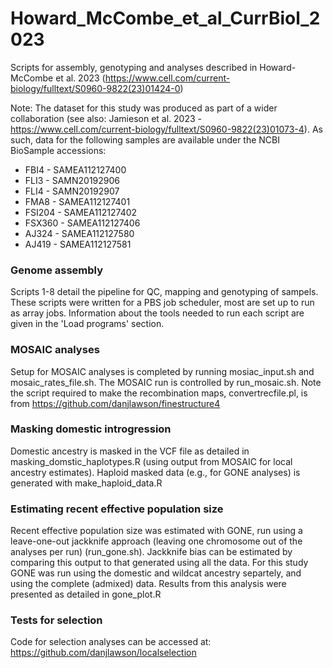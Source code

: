 # Howard_McCombe_et_al_CurrBiol_2023

Scripts for assembly, genotyping and analyses described in Howard-McCombe et al. 2023 (https://www.cell.com/current-biology/fulltext/S0960-9822(23)01424-0)

Note: The dataset for this study was produced as part of a wider collaboration (see also: Jamieson et al. 2023 - https://www.cell.com/current-biology/fulltext/S0960-9822(23)01073-4).  As such, data for the following samples are available under the NCBI BioSample accessions:

  * FBI4 - SAMEA112127400
  * FLI3 - SAMN20192906 
  * FLI4 - SAMN20192907
  * FMA8 - SAMEA112127401
  * FSI204 - SAMEA112127402
  * FSX360 - SAMEA112127406
  * AJ324 - SAMEA112127580
  * AJ419 - SAMEA112127581

### Genome assembly
Scripts 1-8 detail the pipeline for QC, mapping and genotyping of sampels. These scripts were written for a PBS job scheduler, most are set up to run as array jobs.  Information about the tools needed to run each script are given in the 'Load programs' section.

### MOSAIC analyses
Setup for MOSAIC analyses is completed by running mosiac_input.sh and mosaic_rates_file.sh.  The MOSAIC run is controlled by run_mosaic.sh. Note the script required to make the recombination maps, convertrecfile.pl, is from https://github.com/danjlawson/finestructure4

### Masking domestic introgression
Domestic ancestry is masked in the VCF file as detailed in masking_domstic_haplotypes.R (using output from MOSAIC for local ancestry estimates).  Haploid masked data (e.g., for GONE analyses) is generated with make_haploid_data.R

### Estimating recent effective population size
Recent effective population size was estimated with GONE, run using a leave-one-out jackknife approach (leaving one chromosome out of the analyses per run) (run_gone.sh).  Jackknife bias can be estimated by comparing this output to that generated using all the data.  For this study GONE was run using the domestic and wildcat ancestry separtely, and using the complete (admixed) data.  Results from this analysis were presented as detailed in gone_plot.R

### Tests for selection
Code for selection analyses can be accessed at: https://github.com/danjlawson/localselection
